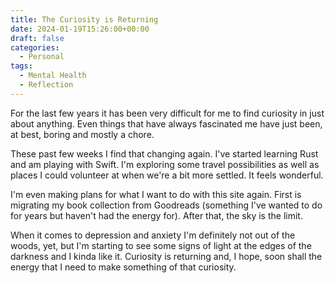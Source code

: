 ```yaml
---
title: The Curiosity is Returning
date: 2024-01-19T15:26:00+00:00
draft: false
categories:
  - Personal
tags:
  - Mental Health
  - Reflection
---
```


For the last few years it has been very difficult for me to find curiosity in just about anything. Even things that have always fascinated me have just been, at best, boring and mostly a chore.

These past few weeks I find that changing again. I've started learning Rust and am playing with Swift. I'm exploring some travel possibilities as well as places I could volunteer at when we're a bit more settled. It feels wonderful.

I'm even making plans for what I want to do with this site again. First is migrating my book collection from Goodreads (something I've wanted to do for years but haven't had the energy for). After that, the sky is the limit.

When it comes to depression and anxiety I'm definitely not out of the woods, yet, but I'm starting to see some signs of light at the edges of the darkness and I kinda like it. Curiosity is returning and, I hope, soon shall the energy that I need to make something of that curiosity.
